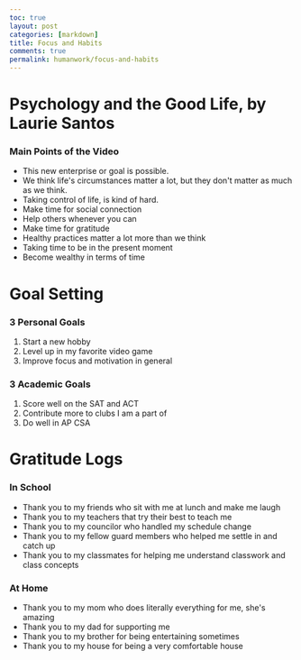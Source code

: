 ```yaml
---
toc: true
layout: post
categories: [markdown]
title: Focus and Habits
comments: true
permalink: humanwork/focus-and-habits
---
```


# Psychology and the Good Life, by Laurie Santos

### Main Points of the Video
- This new enterprise or goal is possible.
- We think life's circumstances matter a lot, but they don't matter as much as we think.
- Taking control of life, is kind of hard.
- Make time for social connection
- Help others whenever you can
- Make time for gratitude
- Healthy practices matter a lot more than we think
- Taking time to be in the present moment
- Become wealthy in terms of time

# Goal Setting

### 3 Personal Goals
1. Start a new hobby
2. Level up in my favorite video game
3. Improve focus and motivation in general

### 3 Academic Goals
1. Score well on the SAT and ACT
2. Contribute more to clubs I am a part of
3. Do well in AP CSA

# Gratitude Logs

### In School
- Thank you to my friends who sit with me at lunch and make me laugh
- Thank you to my teachers that try their best to teach me
- Thank you to my councilor who handled my schedule change
- Thank you to my fellow guard members who helped me settle in and catch up
- Thank you to my classmates for helping me understand classwork and class concepts

### At Home
- Thank you to my mom who does literally everything for me, she's amazing
- Thank you to my dad for supporting me
- Thank you to my brother for being entertaining sometimes
- Thank you to my house for being a very comfortable house


